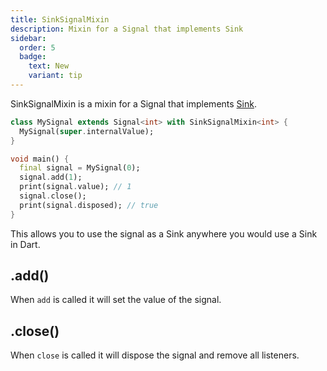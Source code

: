 ```yaml
---
title: SinkSignalMixin
description: Mixin for a Signal that implements Sink
sidebar:
  order: 5
  badge:
    text: New
    variant: tip
---
```


SinkSignalMixin is a mixin for a Signal that implements [Sink](https://api.flutter.dev/flutter/dart-core/Sink-class.html).

```dart
class MySignal extends Signal<int> with SinkSignalMixin<int> {
  MySignal(super.internalValue);
}

void main() {
  final signal = MySignal(0);
  signal.add(1);
  print(signal.value); // 1
  signal.close();
  print(signal.disposed); // true
}
```

This allows you to use the signal as a Sink anywhere you would use a Sink in Dart.

## .add()

When `add` is called it will set the value of the signal.

## .close()

When `close` is called it will dispose the signal and remove all listeners.
